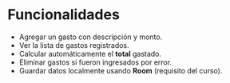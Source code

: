# Funcionalidades

- Agregar un gasto con descripción y monto.
- Ver la lista de gastos registrados.
- Calcular automáticamente el **total** gastado.
- Eliminar gastos si fueron ingresados por error.
- Guardar datos localmente usando **Room** (requisito del curso).
